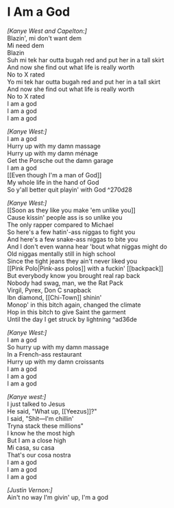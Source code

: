 # I Am a God

_[Kanye West and Capelton:]_  
Blazin', mi don't want dem  
Mi need dem  
Blazin  
Suh mi tek har outta bugah red and put her in a tall skirt  
And now she find out what life is really worth  
No to X rated  
Yo mi tek har outta bugah red and put her in a tall skirt  
And now she find out what life is really worth  
No to X rated  
I am a god  
I am a god  
I am a god  

_[Kanye West:]_  
I am a god  
Hurry up with my damn massage  
Hurry up with my damn ménage  
Get the Porsche out the damn garage  
I am a god  
[[Even though I'm a man of God]]  
My whole life in the hand of God  
So y'all better quit playin' with God   ^270d28

_[Kanye West:]_  
[[Soon as they like you make 'em unlike you]]  
Cause kissin' people ass is so unlike you  
The only rapper compared to Michael  
So here's a few hatin'-ass niggas to fight you  
And here's a few snake-ass niggas to bite you  
And I don't even wanna hear 'bout what niggas might do  
Old niggas mentally still in high school  
Since the tight jeans they ain't never liked you  
[[Pink Polo|Pink-ass polos]] with a fuckin' [[backpack]]  
But everybody know you brought real rap back  
Nobody had swag, man, we the Rat Pack  
Virgil, Pyrex, Don C snapback  
Ibn diamond, [[Chi-Town]] shinin'  
Monop' in this bitch again, changed the climate  
Hop in this bitch to give Saint the garment  
Until the day I get struck by lightning   ^ad36de

_[Kanye West:]_  
I am a god  
So hurry up with my damn massage  
In a French-ass restaurant  
Hurry up with my damn croissants  
I am a god  
I am a god  
I am a god  

_[Kanye west:]_  
I just talked to Jesus  
He said, "What up, [[Yeezus]]?"  
I said, "Shit—I'm chillin'  
Tryna stack these millions"  
I know he the most high  
But I am a close high  
Mi casa, su casa  
That's our cosa nostra  
I am a god  
I am a god  
I am a god  

_[Justin Vernon:]_  
Ain't no way I'm givin' up, I'm a god
